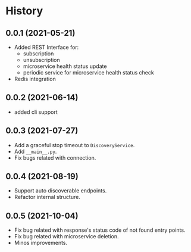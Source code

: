 History
=======

0.0.1 (2021-05-21)
------------------

* Added REST Interface for:
    * subscription
    * unsubscription
    * microservice health status update
    * periodic service for microservice health status check
* Redis integration

0.0.2 (2021-06-14)
------------------

* added cli support

0.0.3 (2021-07-27)
------------------

* Add a graceful stop timeout to `DiscoveryService`.
* Add `__main__.py`.
* Fix bugs related with connection.

0.0.4 (2021-08-19)
------------------

* Support auto discoverable endpoints.
* Refactor internal structure.

0.0.5 (2021-10-04)
------------------

* Fix bug related with response's status code of not found entry points.
* Fix bug related with microservice deletion.
* Minos improvements.
